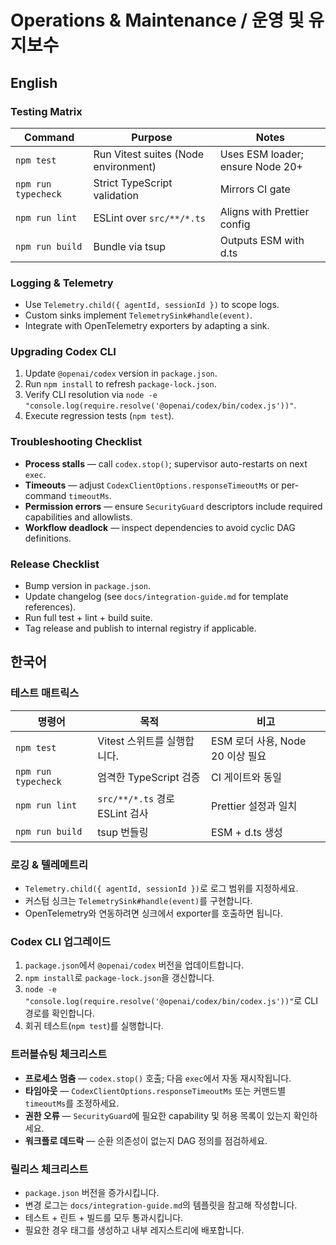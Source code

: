 # Operations & Maintenance / 운영 및 유지보수

## English
### Testing Matrix
| Command | Purpose | Notes |
| --- | --- | --- |
| `npm test` | Run Vitest suites (Node environment) | Uses ESM loader; ensure Node 20+ |
| `npm run typecheck` | Strict TypeScript validation | Mirrors CI gate |
| `npm run lint` | ESLint over `src/**/*.ts` | Aligns with Prettier config |
| `npm run build` | Bundle via tsup | Outputs ESM with d.ts |

### Logging & Telemetry
- Use `Telemetry.child({ agentId, sessionId })` to scope logs.
- Custom sinks implement `TelemetrySink#handle(event)`.
- Integrate with OpenTelemetry exporters by adapting a sink.

### Upgrading Codex CLI
1. Update `@openai/codex` version in `package.json`.
2. Run `npm install` to refresh `package-lock.json`.
3. Verify CLI resolution via `node -e "console.log(require.resolve('@openai/codex/bin/codex.js'))"`.
4. Execute regression tests (`npm test`).

### Troubleshooting Checklist
- **Process stalls** — call `codex.stop()`; supervisor auto-restarts on next `exec`.
- **Timeouts** — adjust `CodexClientOptions.responseTimeoutMs` or per-command `timeoutMs`.
- **Permission errors** — ensure `SecurityGuard` descriptors include required capabilities and allowlists.
- **Workflow deadlock** — inspect dependencies to avoid cyclic DAG definitions.

### Release Checklist
- Bump version in `package.json`.
- Update changelog (see `docs/integration-guide.md` for template references).
- Run full test + lint + build suite.
- Tag release and publish to internal registry if applicable.

## 한국어
### 테스트 매트릭스
| 명령어 | 목적 | 비고 |
| --- | --- | --- |
| `npm test` | Vitest 스위트를 실행합니다. | ESM 로더 사용, Node 20 이상 필요 |
| `npm run typecheck` | 엄격한 TypeScript 검증 | CI 게이트와 동일 |
| `npm run lint` | `src/**/*.ts` 경로 ESLint 검사 | Prettier 설정과 일치 |
| `npm run build` | tsup 번들링 | ESM + d.ts 생성 |

### 로깅 & 텔레메트리
- `Telemetry.child({ agentId, sessionId })`로 로그 범위를 지정하세요.
- 커스텀 싱크는 `TelemetrySink#handle(event)`를 구현합니다.
- OpenTelemetry와 연동하려면 싱크에서 exporter를 호출하면 됩니다.

### Codex CLI 업그레이드
1. `package.json`에서 `@openai/codex` 버전을 업데이트합니다.
2. `npm install`로 `package-lock.json`을 갱신합니다.
3. `node -e "console.log(require.resolve('@openai/codex/bin/codex.js'))"`로 CLI 경로를 확인합니다.
4. 회귀 테스트(`npm test`)를 실행합니다.

### 트러블슈팅 체크리스트
- **프로세스 멈춤** — `codex.stop()` 호출; 다음 `exec`에서 자동 재시작됩니다.
- **타임아웃** — `CodexClientOptions.responseTimeoutMs` 또는 커맨드별 `timeoutMs`를 조정하세요.
- **권한 오류** — `SecurityGuard`에 필요한 capability 및 허용 목록이 있는지 확인하세요.
- **워크플로 데드락** — 순환 의존성이 없는지 DAG 정의를 점검하세요.

### 릴리스 체크리스트
- `package.json` 버전을 증가시킵니다.
- 변경 로그는 `docs/integration-guide.md`의 템플릿을 참고해 작성합니다.
- 테스트 + 린트 + 빌드를 모두 통과시킵니다.
- 필요한 경우 태그를 생성하고 내부 레지스트리에 배포합니다.
